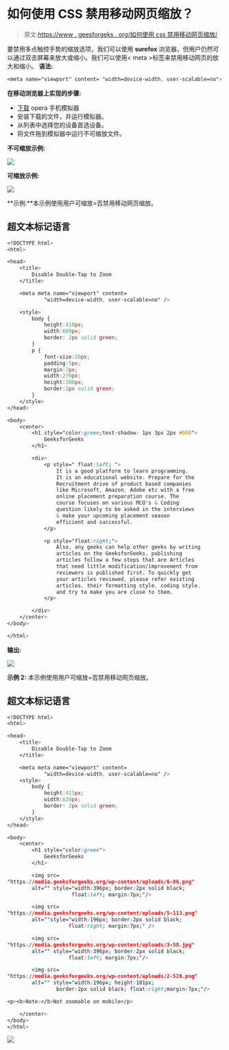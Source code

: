 # 如何使用 CSS 禁用移动网页缩放？

> 原文:[https://www . geesforgeks . org/如何使用 css 禁用移动网页缩放/](https://www.geeksforgeeks.org/how-to-disable-zoom-on-a-mobile-web-page-using-css/)

要禁用多点触控手势的缩放选项，我们可以使用 **surefox** 浏览器，但用户仍然可以通过双击屏幕来放大或缩小。我们可以使用< meta >标签来禁用移动网页的放大和缩小。
**语法:**

```css
<meta name="viewport" content= "width=device-width, user-scalable=no">
```

**在移动浏览器上实现的步骤:**

*   [下载](https://www.opera.com/developer/mobile-emulator) opera 手机模拟器
*   安装下载的文件，并运行模拟器。
*   从列表中选择您的设备首选设备。
*   将文件拖到模拟器中运行不可缩放文件。

**不可缩放示例:**

![](img/cc9d13476cffdf68d25072429713e804.png)

**可缩放示例:**

![](img/c926e2a198b7a2242348c7bc9fd5f235.png)

**示例:**本示例使用用户可缩放=否禁用移动网页缩放。

## 超文本标记语言

```css
<!DOCTYPE html>
<html>

<head>
    <title>
        Disable Double-Tap to Zoom
    </title>

    <meta meta name="viewport" content=
            "width=device-width, user-scalable=no" />

    <style>
        body {
            height:410px;
            width:600px;
            border: 2px solid green;
        }
        p {    
            font-size:20px;
            padding:5px;
            margin:7px;
            width:270px;
            height:300px;
            border:2px solid green;
        }
    </style>
</head>

<body>
    <center>
        <h1 style="color:green;text-shadow: 1px 3px 2px #000">
            GeeksforGeeks
        </h1>

        <div>
            <p style=" float:left; ">
                It is a good platform to learn programming.
                It is an educational website. Prepare for the
                Recruitment drive of product based companies
                like Microsoft, Amazon, Adobe etc with a free
                online placement preparation course. The
                course focuses on various MCQ's & Coding
                question likely to be asked in the interviews
                & make your upcoming placement season
                efficient and successful.
            </p>

            <p style="float:right;">
                Also, any geeks can help other geeks by writing
                articles on the GeeksforGeeks, publishing
                articles follow a few steps that are Articles
                that need little modification/improvement from
                reviewers is published first. To quickly get
                your articles reviewed, please refer existing
                articles, their formatting style, coding style,
                and try to make you are close to them.
            </p>

        </div>
    </center>
</body>

</html>                                       
```

**输出:**

![](img/d3377764adde8c99ccc5594e8a54ea1c.png)

**示例 2:** 本示例使用用户可缩放=否禁用移动网页缩放。

## 超文本标记语言

```css
<!DOCTYPE html>
<html>

<head>   
    <title>
        Disable Double-Tap to Zoom
    </title>

    <meta meta name="viewport" content=
            "width=device-width, user-scalable=no" />
    <style>
        body {
            height:415px;
            width:630px;
            border: 2px solid green;
        }
    </style>
</head>

<body>
    <center>
        <h1 style="color:green">
            GeeksforGeeks
        </h1>

        <img src=
"https://media.geeksforgeeks.org/wp-content/uploads/6-86.png"
        alt="" style="width:396px; border:2px solid black;
                     float:left; margin:7px;"/>

        <img src=
"https://media.geeksforgeeks.org/wp-content/uploads/5-113.png"
        alt=""style="width:196px; border:2px solid black;
                    float:right; margin:7px;" />

        <img src=
"https://media.geeksforgeeks.org/wp-content/uploads/3-58.jpg"
        alt="" style="width:396px; border:2px solid black;
                    float:left; margin:7px;"/>

        <img src=
"https://media.geeksforgeeks.org/wp-content/uploads/2-528.png"
        alt="" style="width:196px; height:101px;
                border:2px solid black; float:right;margin:7px;"/>

<p><b>Note:</b>Not zoomable on mobile</p>

    </center>
</body>
</html>                                                  
```

![](img/96a87bcc2dd73335f87ab2e9798403fe.png)